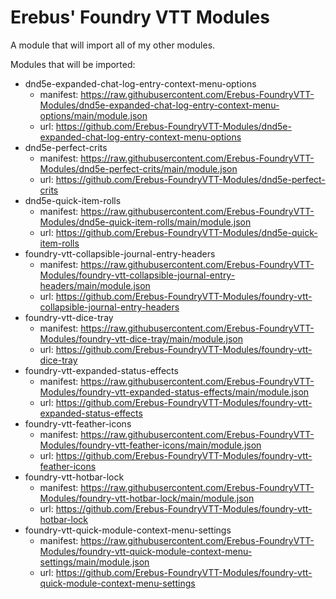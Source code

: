 # Erebus' Foundry VTT Modules

A module that will import all of my other modules.

Modules that will be imported:

- dnd5e-expanded-chat-log-entry-context-menu-options
  - manifest: https://raw.githubusercontent.com/Erebus-FoundryVTT-Modules/dnd5e-expanded-chat-log-entry-context-menu-options/main/module.json
  - url: https://github.com/Erebus-FoundryVTT-Modules/dnd5e-expanded-chat-log-entry-context-menu-options
- dnd5e-perfect-crits
  - manifest: https://raw.githubusercontent.com/Erebus-FoundryVTT-Modules/dnd5e-perfect-crits/main/module.json
  - url: https://github.com/Erebus-FoundryVTT-Modules/dnd5e-perfect-crits
- dnd5e-quick-item-rolls
  - manifest: https://raw.githubusercontent.com/Erebus-FoundryVTT-Modules/dnd5e-quick-item-rolls/main/module.json
  - url: https://github.com/Erebus-FoundryVTT-Modules/dnd5e-quick-item-rolls
- foundry-vtt-collapsible-journal-entry-headers
  - manifest: https://raw.githubusercontent.com/Erebus-FoundryVTT-Modules/foundry-vtt-collapsible-journal-entry-headers/main/module.json
  - url: https://github.com/Erebus-FoundryVTT-Modules/foundry-vtt-collapsible-journal-entry-headers
- foundry-vtt-dice-tray
  - manifest: https://raw.githubusercontent.com/Erebus-FoundryVTT-Modules/foundry-vtt-dice-tray/main/module.json
  - url: https://github.com/Erebus-FoundryVTT-Modules/foundry-vtt-dice-tray
- foundry-vtt-expanded-status-effects
  - manifest: https://raw.githubusercontent.com/Erebus-FoundryVTT-Modules/foundry-vtt-expanded-status-effects/main/module.json
  - url: https://github.com/Erebus-FoundryVTT-Modules/foundry-vtt-expanded-status-effects
- foundry-vtt-feather-icons
  - manifest: https://raw.githubusercontent.com/Erebus-FoundryVTT-Modules/foundry-vtt-feather-icons/main/module.json
  - url: https://github.com/Erebus-FoundryVTT-Modules/foundry-vtt-feather-icons
- foundry-vtt-hotbar-lock
  - manifest: https://raw.githubusercontent.com/Erebus-FoundryVTT-Modules/foundry-vtt-hotbar-lock/main/module.json
  - url: https://github.com/Erebus-FoundryVTT-Modules/foundry-vtt-hotbar-lock
- foundry-vtt-quick-module-context-menu-settings
  - manifest: https://raw.githubusercontent.com/Erebus-FoundryVTT-Modules/foundry-vtt-quick-module-context-menu-settings/main/module.json
  - url: https://github.com/Erebus-FoundryVTT-Modules/foundry-vtt-quick-module-context-menu-settings

